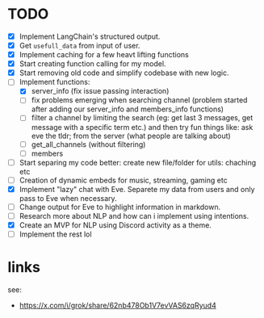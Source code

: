 # TODO
- [x] Implement LangChain's structured output.
- [x] Get `usefull_data` from input of user.
- [x] Implement caching for a few heavt lifting functions
- [x] Start creating function calling for my model.
- [x] Start removing old code and simplify codebase with new logic.
- [ ] Implement functions:
  - [x] server_info (fix issue passing interaction)
  - [ ] fix problems emerging when searching channel (problem started after adding our server_info and members_info functions)
  - [ ] filter a channel by limiting the search (eg: get last 3 messages, get message with a specific term etc.) and then try fun things like: ask eve the tldr; from the server (what people are talking about)
  - [ ] get_all_channels (without filtering)
  - [ ] members
- [ ] Start separing my code better: create new file/folder for utils: chaching etc
- [ ] Creation of dynamic embeds for music, streaming, gaming etc
- [x] Implement "lazy" chat with Eve. Separete my data from users and only pass to Eve when necessary.
- [ ] Change output for Eve to highlight information in markdown.
- [ ] Research more about NLP and how can i implement using intentions.
- [x] Create an MVP for NLP using Discord activity as a theme.
- [ ] Implement the rest lol

# links

see:
- https://x.com/i/grok/share/62nb478Ob1V7evVAS6zqRyud4
